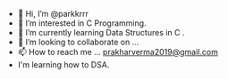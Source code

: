 - 👋 Hi, I’m @parkkrrr
- 👀 I’m interested in C Programming.
- 🌱 I’m currently learning Data Structures in C .
- 💞️ I’m looking to collaborate on ...
- 📫 How to reach me ... prakharverma2019@gmail.com
- I'm learning how to DSA.
<!---
parkkrrr/parkkrrr is a ✨ special ✨ repository because its `README.md` (this file) appears on your GitHub profile.
You can click the Preview link to take a look at your changes.
--->
